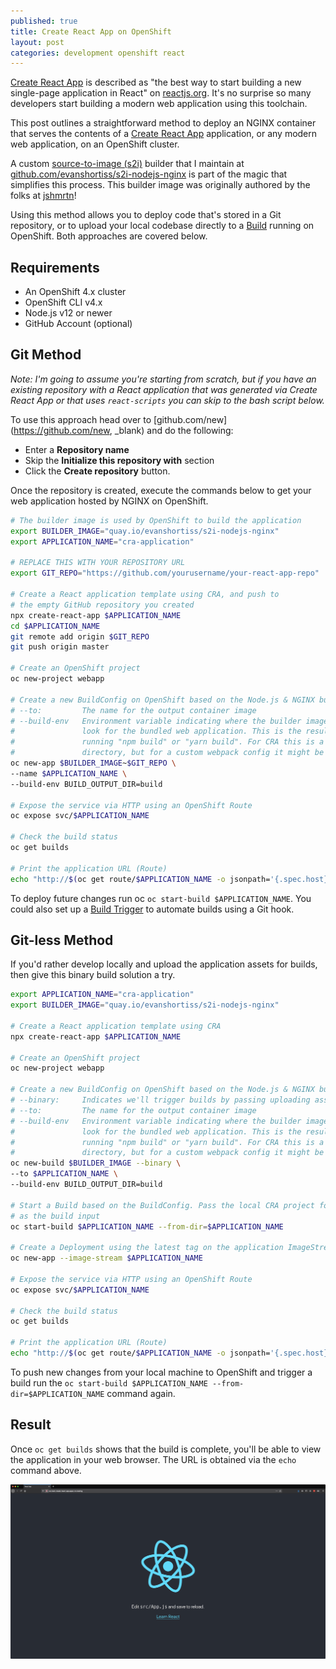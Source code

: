 ```yaml
---
published: true
title: Create React App on OpenShift
layout: post
categories: development openshift react
---
```


[Create React App](https://create-react-app.dev/) is described as "the best way
to start building a new single-page application in React" on 
[reactjs.org](https://reactjs.org/docs/create-a-new-react-app.html). It's
no surprise so many developers start building a modern web application using
this toolchain.

This post outlines a straightforward method to deploy an NGINX container that
serves the contents of a [Create React App](https://create-react-app.dev/)
application, or any modern web application, on an OpenShift cluster.

A custom [source-to-image (s2i)](https://github.com/openshift/source-to-image#source-to-image-s2i)
builder that I maintain at [github.com/evanshortiss/s2i-nodejs-nginx](https://github.com/evanshortiss/s2i-nodejs-nginx)
is part of the magic that simplifies this process. This builder image was
originally authored by the folks at [jshmrtn](https://github.com/jshmrtn/s2i-nodejs-nginx)!

Using this method allows you to deploy code that's stored in a Git repository,
or to upload your local codebase directly to a [Build](https://docs.openshift.com/container-platform/3.9/dev_guide/builds/index.html)
running on OpenShift. Both approaches are covered below.

## Requirements

* An OpenShift 4.x cluster
* OpenShift CLI v4.x
* Node.js v12 or newer
* GitHub Account (optional)

## Git Method

_Note: I'm going to assume you're starting from scratch, but if you have an existing
repository with a React application that was generated via Create React App or
that uses `react-scripts` you can skip to the bash script below._

To use this approach head over to [github.com/new](https://github.com/new, _blank)
and do the following:

* Enter a **Repository name**
* Skip the **Initialize this repository with** section
* Click the **Create repository** button.

Once the repository is created, execute the commands below to get your
web application hosted by NGINX on OpenShift.

```bash
# The builder image is used by OpenShift to build the application
export BUILDER_IMAGE="quay.io/evanshortiss/s2i-nodejs-nginx"
export APPLICATION_NAME="cra-application"

# REPLACE THIS WITH YOUR REPOSITORY URL
export GIT_REPO="https://github.com/yourusername/your-react-app-repo"

# Create a React application template using CRA, and push to
# the empty GitHub repository you created
npx create-react-app $APPLICATION_NAME
cd $APPLICATION_NAME
git remote add origin $GIT_REPO
git push origin master

# Create an OpenShift project
oc new-project webapp

# Create a new BuildConfig on OpenShift based on the Node.js & NGINX builder
# --to:         The name for the output container image
# --build-env   Environment variable indicating where the builder image should
#               look for the bundled web application. This is the result of
#               running "npm build" or "yarn build". For CRA this is a "build"
#               directory, but for a custom webpack config it might be "dist"
oc new-app $BUILDER_IMAGE~$GIT_REPO \
--name $APPLICATION_NAME \
--build-env BUILD_OUTPUT_DIR=build

# Expose the service via HTTP using an OpenShift Route
oc expose svc/$APPLICATION_NAME

# Check the build status
oc get builds

# Print the application URL (Route)
echo "http://$(oc get route/$APPLICATION_NAME -o jsonpath='{.spec.host}')"
```

To deploy future changes run oc `oc start-build $APPLICATION_NAME`. You could
also set up a [Build Trigger](https://docs.openshift.com/container-platform/4.5/builds/triggering-builds-build-hooks.html#builds-triggers_triggering-builds-build-hooks)
to automate builds using a Git hook.

## Git-less Method

If you'd rather develop locally and upload the application assets for builds,
then give this binary build solution a try.

```bash
export APPLICATION_NAME="cra-application"
export BUILDER_IMAGE="quay.io/evanshortiss/s2i-nodejs-nginx"

# Create a React application template using CRA
npx create-react-app $APPLICATION_NAME

# Create an OpenShift project
oc new-project webapp

# Create a new BuildConfig on OpenShift based on the Node.js & NGINX builder
# --binary:     Indicates we'll trigger builds by passing uploading assets
# --to:         The name for the output container image
# --build-env   Environment variable indicating where the builder image should
#               look for the bundled web application. This is the result of
#               running "npm build" or "yarn build". For CRA this is a "build"
#               directory, but for a custom webpack config it might be "dist"
oc new-build $BUILDER_IMAGE --binary \
--to $APPLICATION_NAME \
--build-env BUILD_OUTPUT_DIR=build

# Start a Build based on the BuildConfig. Pass the local CRA project folder
# as the build input
oc start-build $APPLICATION_NAME --from-dir=$APPLICATION_NAME

# Create a Deployment using the latest tag on the application ImageStream
oc new-app --image-stream $APPLICATION_NAME

# Expose the service via HTTP using an OpenShift Route
oc expose svc/$APPLICATION_NAME

# Check the build status
oc get builds

# Print the application URL (Route)
echo "http://$(oc get route/$APPLICATION_NAME -o jsonpath='{.spec.host}')"
```

To push new changes from your local machine to OpenShift and trigger a build
run the `oc start-build $APPLICATION_NAME --from-dir=$APPLICATION_NAME` command
again.

## Result

Once `oc get builds` shows that the build is complete, you'll be able to view
the application in your web browser. The URL is obtained via the `echo` command
above.

![Create React App in Firefox](/res/img/posts/2020-09-14-create-react-app-on-openshift/cra-on-crc.png)